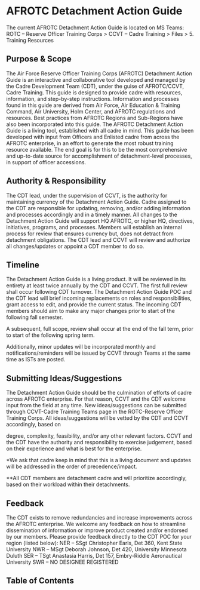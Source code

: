 # AFROTC Detachment Action Guide
The current AFROTC Detachment Action Guide is located on MS Teams: ROTC – Reserve Officer Training Corps \> CCVT – Cadre Training \> Files \> 5. Training Resources

## Purpose & Scope
The Air Force Reserve Officer Training Corps (AFROTC) Detachment Action Guide is an interactive and collaborative tool developed and managed by the Cadre Development Team (CDT), under the guise of AFROTC/CCVT, Cadre Training. This guide is designed to provide cadre with resources, information, and step-by-step instructions. Information and processes found in this guide are derived from Air Force, Air Education & Training Command, Air University, Holm Center, and AFROTC regulations and
resources. Best practices from AFROTC Regions and Sub-Regions have also been incorporated into this guide. The AFROTC Detachment Action Guide is a living tool, established with all cadre in mind. This guide has been developed with input from Officers and Enlisted cadre from across the AFROTC enterprise, in an effort to generate the most robust training resource available. The end goal is for this to be the most comprehensive and up-to-date source for accomplishment of detachment-level processes, in support of officer accessions.

## Authority & Responsibility
The CDT lead, under the supervision of CCVT, is the authority for maintaining currency of the Detachment Action Guide. Cadre assigned to the CDT are responsible for updating, removing, and/or adding information and processes accordingly and in a timely manner. All changes to the Detachment Action Guide will support HQ AFROTC, or higher HQ, directives, initiatives, programs, and
processes. Members will establish an internal process for review that ensures currency but, does not detract from detachment obligations. The CDT lead and CCVT will review and authorize all changes/updates or appoint a CDT member to do so.

## Timeline
The Detachment Action Guide is a living product. It will be reviewed in its entirety at least twice annually by the CDT and CCVT. The first full review shall occur following CDT turnover. The Detachment Action Guide POC and the CDT lead will brief incoming replacements on roles and responsibilities, grant access to edit, and provide the current status. The incoming CDT members should aim to make any major changes prior to start of the following fall semester.

A subsequent, full scope, review shall occur at the end of the fall term, prior to start of the following spring term.

Additionally, minor updates will be incorporated monthly and notifications/reminders will be issued by CCVT through Teams at the same time as ISTs are posted.

## Submitting Ideas/Suggestions
The Detachment Action Guide should be the culmination of efforts of cadre across AFROTC enterprise. For that reason, CCVT and the CDT welcome input from the field at any time. New ideas/suggestions can be submitted through CCVT-Cadre Training Teams page in the ROTC-Reserve
Officer Training Corps. All ideas/suggestions will be vetted by the CDT and CCVT accordingly, based on

degree, complexity, feasibility, and/or any other relevant factors. CCVT and the CDT have the authority and responsibility to exercise judgement, based on their experience and what is best for the enterprise.

*We ask that cadre keep in mind that this is a living document and updates will be addressed in the order of precedence/impact.

**All CDT members are detachment cadre and will prioritize accordingly, based on their workload within their detachments.

## Feedback
The CDT exists to remove redundancies and increase improvements across the AFROTC enterprise. We welcome any feedback on how to streamline dissemination of information or improve product created and/or endorsed by our members. Please provide feedback directly to the CDT POC for your region (listed below):
NER – SSgt Christopher Earls, Det 360, Kent State University
NWR – MSgt Deborah Johnson, Det 420, University Minnesota Duluth
SER – TSgt Anastasia Harris, Det 157, Embry-Riddle Aeronautical University SWR – NO DESIGNEE REGISTERED

## Table of Contents